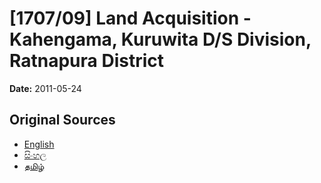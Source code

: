 # [1707/09] Land Acquisition - Kahengama, Kuruwita D/S Division, Ratnapura District

**Date:** 2011-05-24

## Original Sources

- [English](https://documents.gov.lk/view/extra-gazettes/2011/5/1707-09_E.pdf)
- [සිංහල](https://documents.gov.lk/view/extra-gazettes/2011/5/1707-09_S.pdf)
- [தமிழ்](https://documents.gov.lk/view/extra-gazettes/2011/5/1707-09_T.pdf)
